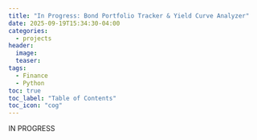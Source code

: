 ```yaml
---
title: "In Progress: Bond Portfolio Tracker & Yield Curve Analyzer"
date: 2025-09-19T15:34:30-04:00
categories:
  - projects
header:
  image: 
  teaser: 
tags:
  - Finance
  - Python
toc: true
toc_label: "Table of Contents"
toc_icon: "cog"
---
```

IN PROGRESS